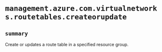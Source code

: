 # `management.azure.com.virtualnetworks.routetables.createorupdate`

## `summary`
Create or updates a route table in a specified resource group.


